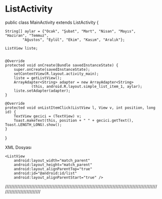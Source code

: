 # ListActivity

public class MainActivity extends ListActivity {
 
    String[] aylar = {"Ocak", "Şubat", "Mart", "Nisan", "Mayıs", "Haziran", "Temmuz",
            "Ağustos", "Eylül", "Ekim", "Kasım", "Aralık"};
 
    ListView liste;
 
 
    @Override
    protected void onCreate(Bundle savedInstanceState) {
        super.onCreate(savedInstanceState);
        setContentView(R.layout.activity_main);
        liste = getListView();
        ArrayAdapter<String> adapter = new ArrayAdapter<String>
                (this, android.R.layout.simple_list_item_1, aylar);
        liste.setAdapter(adapter);
    }
 
    @Override
    protected void onListItemClick(ListView l, View v, int position, long id) {
        TextView gecici = (TextView) v;
        Toast.makeText(this, position + " " + gecici.getText(), Toast.LENGTH_LONG).show();
    }
}

XML Dosyası

<RelativeLayout xmlns:android="http://schemas.android.com/apk/res/android"
    xmlns:tools="http://schemas.android.com/tools"
    android:id="@+id/activity_main"
    android:layout_width="match_parent"
    android:layout_height="match_parent"
    android:paddingBottom="@dimen/activity_vertical_margin"
    android:paddingLeft="@dimen/activity_horizontal_margin"
    android:paddingRight="@dimen/activity_horizontal_margin"
    android:paddingTop="@dimen/activity_vertical_margin"
    tools:context="ihaydin.com.listactivityornek.MainActivity">
 
    <ListView
        android:layout_width="match_parent"
        android:layout_height="match_parent"
        android:layout_alignParentTop="true"
        android:id="@android:id/list"
        android:layout_alignParentStart="true" />
</RelativeLayout>

//////////////////////////////////////////////////////////////////////////////////////////////////////////////////////////
